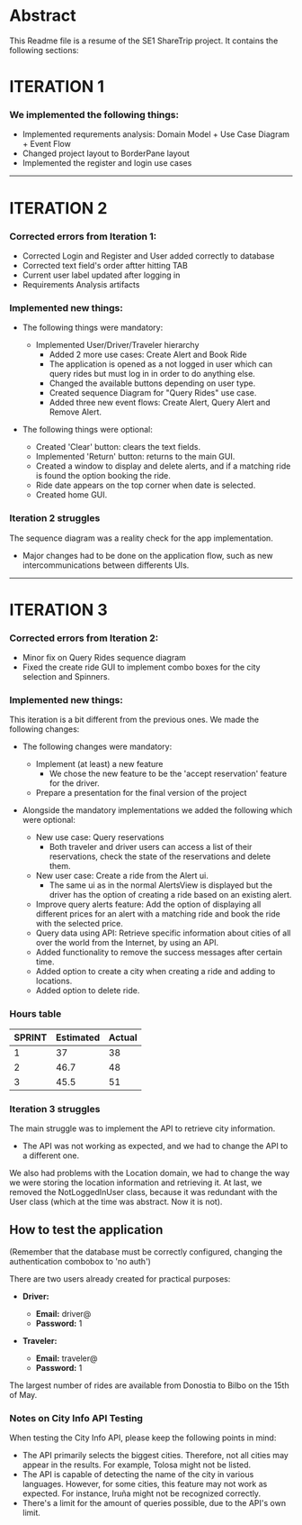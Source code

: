# Abstract

This Readme file is a resume of the SE1 ShareTrip project.
It contains the following sections:

# ITERATION 1

### We implemented the following things:

- Implemented requrements analysis: Domain Model + Use Case Diagram + Event Flow
- Changed project layout to BorderPane layout
- Implemented the register and login use cases

---

# ITERATION 2

### Corrected errors from Iteration 1:

- Corrected Login and Register and User added correctly to database
- Corrected text field's order aftter hitting TAB
- Current user label updated after logging in
- Requirements Analysis artifacts

### Implemented new things:

* The following things were mandatory:
    * Implemented User/Driver/Traveler hierarchy
        * Added 2 more use cases: Create Alert and Book Ride
        * The application is opened as a not logged in user which can query rides but must log in in order to do
          anything else.
        * Changed the available buttons depending on user type.
        * Created sequence Diagram for "Query Rides" use case.
        * Added three new event flows: Create Alert, Query Alert and Remove Alert.

* The following things were optional:
    * Created 'Clear' button: clears the text fields.
    * Implemented 'Return' button: returns to the main GUI.
    * Created a window to display and delete alerts, and if a matching ride is found the option booking the ride.
    * Ride date appears on the top corner when date is selected.
    * Created home GUI.

### Iteration 2 struggles

The sequence diagram was a reality check for the app implementation.

* Major changes had to be done on the application flow, such as new intercommunications between differents UIs.

 ---

# ITERATION 3

### Corrected errors from Iteration 2:

- Minor fix on Query Rides sequence diagram
- Fixed the create ride GUI to implement combo boxes for the city selection and Spinners.

### Implemented new things:

This iteration is a bit different from the previous ones. We made the following changes:

* The following changes were mandatory:
    * Implement (at least) a new feature
        * We chose the new feature to be the 'accept reservation' feature for the driver.
    * Prepare a presentation for the final version of the project

* Alongside the mandatory implementations we added the following which were optional:
    * New use case: Query reservations
        * Both traveler and driver users can access a list of their reservations, check the state of the reservations
          and delete them.
    * New user case: Create a ride from the Alert ui.
        * The same ui as in the normal AlertsView is displayed but the driver has the option of creating a ride based on
          an existing alert.
    * Improve query alerts feature: Add the option of displaying all different prices for an alert with a matching ride
      and book the ride with the selected price.
    * Query data using API: Retrieve specific information about cities of all over the world from the Internet, by using
      an API.
    * Added functionality to remove the success messages after certain time.
    * Added option to create a city when creating a ride and adding to locations.
    * Added option to delete ride.

### Hours table
    
| SPRINT | Estimated | Actual |
|--------|-----------|--------|
| 1      | 37        | 38     |
| 2      | 46.7      | 48     | 
| 3      | 45.5      | 51     |

### Iteration 3 struggles

The main struggle was to implement the API to retrieve city information.

* The API was not working as expected, and we had to change the API to a different one.

We also had problems with the Location domain, we had to change the way we were storing the location information and
retrieving it.
At last, we removed the NotLoggedInUser class, because it was redundant with the User class (which at the time was
abstract. Now it is not).

## How to test the application

(Remember that the database must be correctly configured, changing the authentication combobox to 'no auth')

There are two users already created for practical purposes:

- **Driver:**
    - **Email:** driver@
    - **Password:** 1

- **Traveler:**
    - **Email:** traveler@
    - **Password:** 1

The largest number of rides are available from Donostia to Bilbo on the 15th of May.

### Notes on City Info API Testing

When testing the City Info API, please keep the following points in mind:

- The API primarily selects the biggest cities. Therefore, not all cities may appear in the results. For example, Tolosa
  might not be listed.
- The API is capable of detecting the name of the city in various languages. However, for some cities, this feature may
  not work as expected. For instance, Iruña might not be recognized correctly.
- There's a limit for the amount of queries possible, due to the API's own limit.
